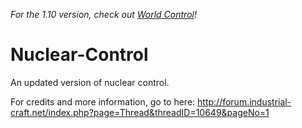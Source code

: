 *For the 1.10 version, check out [World Control](https://github.com/World-Control-Team/World-Control)!*

Nuclear-Control
===============

An updated version of nuclear control.

For credits and more information, go to here:
http://forum.industrial-craft.net/index.php?page=Thread&threadID=10649&pageNo=1
